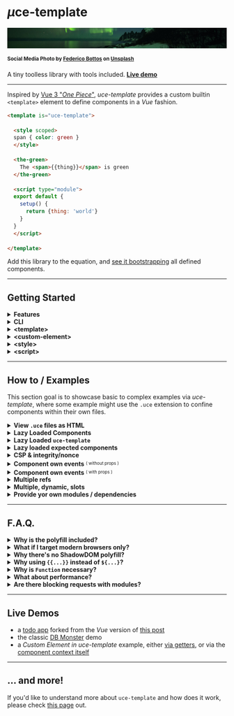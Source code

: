 # <em>µ</em>ce-template

![winter sky](./test/uce-template-head.jpg)

<sup>**Social Media Photo by [Federico Bottos](https://unsplash.com/@landscapeplaces) on [Unsplash](https://unsplash.com/)**</sup>

A tiny toolless library with tools included. **[Live demo](https://webreflection.github.io/uce-template/test/)**

- - -

Inspired by [Vue 3 "_One Piece_"](https://github.com/vuejs/vue-next/releases/tag/v3.0.0), _uce-template_ provides a custom builtin `<template>` element to define components in a _Vue_ fashion.

```html
<template is="uce-template">

  <style scoped>
  span { color: green }
  </style>

  <the-green>
    The <span>{{thing}}</span> is green
  </the-green>

  <script type="module">
  export default {
    setup() {
      return {thing: 'world'}
    }
  }
  </script>

</template>
```

Add this library to the equation, and [see it bootstrapping](https://codepen.io/WebReflection/pen/xxVMgZx?editors=1000) all defined components.

- - -

## Getting Started

<details>
  <summary><strong>Features</strong></summary>
  <div>

  * **SSR** compatibility out of the box: components definitions land *once* so no duplicated templates are needed in both layout and *JS*
  * a simple **CLI** that converts any html page or component into its minified version and, optionally, *Babel* transpilation
  * **Custom Elements** based, including builtin extends, so that *IE11*, *Safari*, or any other browser, will work right away
  * optionally **lazy** `<template lazy>` component, to resolve their definition only when live
  * optionally **shadow**ed `<custom-element shadow>` components, and optionally shadowed `<style shadow>` styles
  * a variety of pre-defined modules to import, including a virtual `@uce` module, to create reactive *UIs* and more
  * a runtime *ESM -> CommonJS* **module** system, where relative dependencies are [resolved (once) lazily](./extra-details.md#the-lazy-js-environment), but any imported [module can be pre-defined](./extra-details.md#the-module-js-environment) through the `resolve(name, module)` exported utility
  * everything pre-bundled fits into *10K* gzipped budget, or *9K* via brotli, but it's only *7K* gzip, and *6.5K* brotli in its *no-polyfills* version 🦄

#### Goals

  * demonstrate that tools and tooling can be optional, thanks to the current state of the *Web*
  * avoid any debate regarding duplicated code and re-hydration cost: each component can be served through static pages or dynamic *SSR*, without needing duplicated code around
  * being ahead of time providing the long discussed partial templates already, improving the previous *HTML Imports* idea, which has been dropped anyway, and simplifying scoped styles via auto prefixes or shadow dom
  * being extremely developer friendly with a script anyone can add on any page to start with, with the optional tooling offered by the module itself to optimize stand alone components, or even whole *HTML* pages

  </div>
</details>

<details>
  <summary><strong>CLI</strong></summary>
  <div>

While it's suggested to install the *CLI* globally, due some not-super-light dependency, it's still an `npx` command away:

```sh
# check all options and usage
npx uce-template --help

# works with files
npx uce-template my-component.html

# works with stdin
cat my-component.html | uce-template
```

That's it, but of course we should be sure that produced layout still works as expected 👍

  </div>
</details>

<details>
  <summary><strong>&lt;template&gt;</strong></summary>
  <div>

Any template that extends `uce-template` *must* contain at least a custom element in it, either regular, or built-in extend:

```html
<!-- register regular-element -->
<template is="uce-template">
  <regular-element>
    regular
  </regular-element>
</template>

<!-- register builtin-element as div -->
<template is="uce-template">
  <div is="builtin-element">
    builtin
  </div>
</template>
```

Any template *might* contain a single `<script>` tag, and/or one or more `<style>` definitions.


#### &lt;slot&gt;

If a component contains `{{slot.name}}` definitions, nodes from the living *HTML*, before the component gets upgraded, will be placed in there once live.

See this [live example](https://codepen.io/WebReflection/pen/OJNdZPB?editors=1000) to understand more.

  </div>
</details>

<details>
  <summary><strong>&lt;custom-element&gt;</strong></summary>
  <div>

Each "*component*" might define itself with, or without, its own static, or dynamic, content.

Such *content* will be used to render each custom element once "*mounted*" (live) and per each reactive state change, but *only* if the template is not an empty one.

All **dynamic parts** must be wrapped within `{{dynamic}}` curly brackets as shown here:

```html
<my-counter>
  <button onclick={{dec}}> - </button>
  <span>{{state.count}}</span>
  <button onclick={{inc}}> + </button>
</my-counter>
```

The `state`, `dec`, and `inc` references will be passed along through the script node, if any.

Whenever the component is rendered, its update callback is invoked providing the element itself as a **context**.

```html
<button is="my-button">
  I am a {{this.tagName}}
</button>
```

Regarding **ShadowDOM**, its polyfill is not included in this project but it's possible to define a component through its *shadow root* by adding a *shadow* attribute:

```html
<my-counter shadow>
  <!-- this content will be in the shadowRoot -->
  <button onclick={{dec}}> - </button>
  <span>{{state.count}}</span>
  <button onclick={{inc}}> + </button>
</my-counter>
```

The `shadow` attribute is `open` by default, but it can also be specified as `shadow=closed`.

### The curious `<!--{{interpolation}}-->` case

As everything in here is mostly based on standard *HTML* behavior, there are cases where an interpolation should be wrapped as comment.

The rule of thumb is that if you don't see the layout, or you read some *Bad template* error, it is possible that your interpolation could've been swallowed by the *template* element.

This happens mostly with elements such as **table**, **select**, and other elements that accept only a specific type of child node, but not text.

```html
<!-- 👎 this won't work as expected -->
<table is="my-table">
  <tbody>{{rows}}</tbody>
</table>

<!-- 👍 this works 🎉 -->
<table is="my-table">
  <tbody><!--{{rows}}--></tbody>
</table>
```

In the first case, the `<tbody>` would ignore any node that is not a `<tr>` *except for comments*, because comments don't get swallowed, or lost, in the process.

You can see the [dbmonster.html](./test/dbmonster.html) file definition for both the custom `<table>` and the custom `<tr>` component.


  </div>
</details>

<details>
  <summary><strong>&lt;style&gt;</strong></summary>
  <div>

A component can have *one or more* styles in it, within a specific *scope*:

  * a generic `<style>` will apply its content globally, useful to address `my-counter + my-counter {...}` cases, as example
  * a `<style scoped>` will apply its content prefixed with the Custom Element name (i.e. `my-counter span, my-counter button {...}`)
  * a `<style shadow>` will apply its content on top of the *shadowRoot*, assuming the component is defined with a `shadow` attribute

There is nothing special to consider here, except that *global* styles might interfere with *IE11* if too obtrusive, as once again *IE11* doesn't understand the `<template>` element purpose and behavior.

  </div>
</details>

<details>
  <summary><strong>&lt;script&gt;</strong></summary>
  <div>

A definition can contain only *one script tag* in it, and such *script* will be virtually handled like a *module*.

Since *IE11* is *not* compatible with `<template>` elements, if the `type` is not specified, *IE11* will try to evaluate all scripts on the page right-away.

Accordingly, the `type` attribute can really have any value, as it's completely irrelevant for this library, but such value must not be IE11 compatible, and `module` is just one value that *IE11* would ignore.

The script *might* contain a `default export`, or even a `module.exports = ...`, where such export *might* have a `setup(element) { ... }` method that returns what the *dynamic* parts of the component expect:

```html
<script type="module">
import {reactive} from '@uce';
export default {
  setup(element) {
    const state = reactive({ count: 0 });
    const inc = () => { state.count++ };
    const dec = () => { state.count-- };
    return {state, inc, dec};
  }
};
</script>
```

The `@uce` *reactive* helper makes it possible to automatically update the view whenever one of its properties changes.

To know more about reactive changes, please [read this Medium post](https://medium.com/@WebReflection/reactive-state-for-data-dom-78332ddafd0e).

### The `setup` attribute

If a `<script type="module" setup>` is found, the content of the script is invoked with the element itself as context.

[Live demo](https://webreflection.github.io/uce-template/test/setup.html)

```html
<x-clock></x-clock>
<template is="uce-template">
  <x-clock>{{time}}</x-clock>
  <script type="module" setup>
    let id = 0;
    export default {
      get time() {
        return (new Date).toISOString();
      }
    };
    this.connected = e => id = setInterval(this.render, 1000 / 30);
    this.disconnected = e => clearInterval(id);
  </script>
</template>
```

This shortcut is specially handy for components that don't need to setup *observedAttributes* but might need to setup *props*, and for the latter case, the `setup` attribute should contain `props`.

```html
<script type="module" setup="props">
  // props are defined as key => defaultValue pairs
  export const props = {
    name: this.name || 'anonymous',
    age: +this.age || 0
  };
</script>
```

  </div>
</details>

- - -

## How to / Examples

This section goal is to showcase basic to complex examples via *uce-template*, where some example might use the `.uce` extension to confine components within their own files.

<details>
  <summary><strong>View <code>.uce</code> files as HTML</strong></summary>
  <div>

If you are using VS Code, you can *Ctrl+Shift+p*, type *settings JSON*, choose *Open Settings (JSON)*, and add the following to such file in order to highlight `.uce` files as *HTML*:

```js
{
  "other-settings": "...",

  "files.associations": {
    "*.uce": "html"
  }
}
```

  </div>
</details>

<details>
  <summary><strong>Lazy Loaded Components</strong></summary>
  <div>

If we define components as `view/my-component.uce` we might as well decide to include these lazily, or better, only when these are found in the current page.

This approach simplifies a lot bundles, dependencies, unnecessary bloat, and it can be done by including just `uce-template` and the tiny <sup><sub>(364 bytes)</sub></sup> [uce-loader](https://github.com/WebReflection/uce-loader#readme) as bootstrap, eventually defining extra dependencies used across components.

```js
import {parse, resolve} from 'uce-loader';
import loader from 'uce-loader';

// optional components dependencies
import something from 'cool';
resolve('cool', something);

// bootstrap the loader
loader({
  on(component) {
    // ignore uce-template itself
    if (component !== 'uce-template')
      fetch(`view/${component}.uce`)
        .then(body => body.text())
        .then(definition => {
          document.body.appendChild(
            parse(definition)
          );
        });
  }
});
```

The same technique could be used directly on any *HTML* page, writing some code that might be compatible with *IE11* too.

```html
<!doctype html>
<html>
  <head>
    <script defer src="//unpkg.com/uce-template"></script>
    <script defer src="//unpkg.com/uce-loader"></script>
    <script defer>
    addEventListener(
      'DOMContentLoaded',
      function () {
        uceLoader({
          Template: customElements.get('uce-template'),
          on: function (name) {
            if (name !== 'uce-template') {
              var xhr = new XMLHttpRequest;
              var Template = this.Template;
              xhr.open('get', name + '.uce', true);
              xhr.send(null);
              xhr.onload = function () {
                document.body.appendChild(
                  Template.from(xhr.responseText)
                );
              };
            }
          }
        });
      },
      {once: true}
    );
    </script>
  </head>
  <body>
    <my-component>
      <p slot="content">
        Some content to show in <code>my-component</code>
      </p>
    </my-component>
  </body>
</html>
```

  </div>
</details>

<details>
  <summary><strong>Lazy Loaded <code>uce-template</code></strong></summary>
  <div>

If the majority of our pages don't use components at all, adding 7K+ of *JS* on top of each page might be undesired.

However, we can follow the very same *Lazy Loaded Components* approach, except our loader will be in charge of bringing in also the *uce-template* library, either when an *uce-template* itself is found, or any other component.

```js
import loader from 'uce-loader';
loader({
  on(component) {
    // first component found, load uce-template
    if (!this.q) {
      this.q = [component];
      const script = document.createElement('script');
      script.src = '//unpkg.com/uce-template';
      document.body.appendChild(script).onload = () => {
        // get the uce-template class to use its .from(...)
        this.Template = customElements.get('uce-template');
        // load all queued components
        for (var q = this.q.splice(0), i = 0; i < q.length; i++)
          this.on(q[i]);
      };
    }
    // when uce-template is loaded
    else if (this.Template) {
      // ignore loading uce-template itself
      if (component !== 'uce-template') {
        // load the component on demand
        fetch(`view/${component}.uce`)
          .then(body => body.text())
          .then(definition => {
            document.body.appendChild(
              this.Template.from(definition)
            );
          });
      }
    }
    // if uce-template is not loaded yet
    // add the component to the queue
    else
      this.q.push(component);
  }
});
```

Using this technique, our *JS* payload per page would be now reduced to less than *0.5K* once above code gets bundled and minified, while everything else will happen automatically only if there are components somewhere in the page.

  </div>
</details>


<details>
  <summary><strong>Lazy loaded expected components</strong></summary>
  <div>

As the page could contain other custom elements from third party and libraries, it might be a good idea to predefine a well known *Set* of expected components, as opposite of trying to load any possible custom elements via the `view/${...}.uce` request.

Previous lazy loading techniques would work just fine already, but instead of checking that the component name is not `uce-template`, we could use a *Set*:

```js
loader({
  known: new Set(['some-comp', 'some-other']),
  on(component) {
    if (this.known.has(component))
      fetch(`view/${component}.uce`)
        .then(body => body.text())
        .then(definition => {
          document.body.appendChild(
            parse(definition)
          );
        });
  }
});
```

The advantage of this technique is that the `known` *Set* could be dynamically generated through the list of `view/*.uce` files so that nothing would break if the found component is not part of the *uce-template* family.

  </div>
</details>


<details>
  <summary><strong>CSP &amp; integrity/nonce</strong></summary>
  <div>

`uce-template` inevitably needs to use `Function` to evaluate either [template partials](https://github.com/WebReflection/tag-params#caveats) or in-script *require(...)*.

It is recommended to increase security using either the __nonce__ `3sQ4J+FA8wRNd4IrJ6/b9tLG+F+AgrYb9TyfJQSHGyw=` or the *integrity* attribute, trusting via [CSP](https://developer.mozilla.org/en-US/docs/Web/HTTP/Headers/Content-Security-Policy) only scripts that comes from our own domain.

```html
<meta http-equiv="Content-Security-Policy" content="script-src 'self' 'unsafe-eval'">
<script defer src="/js/uce-template.js"
        integrity="sha256-3sQ4J+FA8wRNd4IrJ6/b9tLG+F+AgrYb9TyfJQSHGyw="
        crossorigin="anonymous">
</script>
```

Please note that these values **change on every release** so please be sure you have the latest version (this README reflects the latest).

  </div>
</details>

<details>
  <summary><strong>Component own events</strong> <sup><sub>( without props )</sub></sup></summary>
  <div>

As it is for [uce](https://github.com/WebReflection/uce#readme), if the definition contains `onEvent(){...}` methods, these will be used to define the component.

However, since states are usually decoupled from the component itself, it's a good idea to use a *WeakMap* to relate any component with its state and ... don't worry, *WeakMap* is natively supported in *IE11* too!

[Live demo](https://codepen.io/WebReflection/pen/KKzERew?editors=1000)

```html
<button is="my-btn">
  Clicked {{times}} times!
</button>
<script type="module">
  const states = new WeakMap;
  export default {
    setup(element) {
      const state = {times: 0};
      states.set(element, state);
      return state;
    },
    onClick() {
      states.get(this).times++;
      // update the current view if the
      // state is not reactive
      this.render();
    }
  };
</script>
```

Please note this example covers any *state* VS *component* use case, as using the *WeakMap* is a recommendation.

  </div>
</details>

<details>
  <summary><strong>Component own events</strong> <sup><sub>( with props )</sub></sup></summary>
  <div>

If `props` object is defined, and since *props** update the view automatically once changed, we might not need a *WeakMap* to relate the component's state.

[Live demo](https://codepen.io/WebReflection/pen/XWdGqxp?editors=1000)

```html
<button is="my-btn"></button>
<template is="uce-template">
  <button is="my-btn">
    Clicked {{this.times}} times!
  </button>
  <script type="module">
    export default {
      props: {times: 0},
      onClick() {
        this.times++;
      }
    };
  </script>
</template>
```

The advantage of using props is that it's possible to define an initial state through attributes, or via direct setting it when rendered through the `html` utility, so that having a button with `times="3"`, as example, would be rendered showing *Clicked 3 times!* right away.

```html
<button is="my-btn" times="3"></button>
```

  </div>
</details>

<details>
  <summary><strong>Multiple refs</strong></summary>
  <div>

The `import {ref} from '@uce'` helper simplifies retrieval of node by `ref="name"` attribute.

```html
<element-details>
  <span ref="name"></span>
  <span ref="description"></span>
</element-details>

<template is="uce-template">
  <element-details></element-details>
  <script type="module" setup>
    import {ref} from '@uce';
    const {name, description} = ref(this);
    name.textContent = 'element name';
    description.textContent = 'element description';
  </script>
</template>
```

  </div>
</details>

<details>
  <summary><strong>Multiple, dynamic, slots</strong></summary>
  <div>

The `import {slot} from '@uce'` helper simplifies retrieval of slots by name, returning an *array* of elements grouped through the same name.

This can be used either to place single slots in interpolations, as [shown in this example](https://codepen.io/WebReflection/pen/OJNdZPB?editors=1000), or to place multiple slots within the same node.

[Live demo](https://codepen.io/WebReflection/pen/NWNJVLR?editors=1000)

```html
<filter-list>
  Loading filter ...
  <ul>
    <li slot="list">some</li>
    <li slot="list">searchable</li>
    <li slot="list">text</li>
  </ul>
</filter-list>

<template is="uce-template">
  <filter-list>
    <div>
      <input placeholder=filter oninput={{filter}}>
    </div>
    <ul>
      {{list}}
    </ul>
  </filter-list>
  <script type="module">
    import {slot} from '@uce';
    export default {
      setup(element) {
        const list = slot(element).list || [];
        return {
          list,
          filter({currentTarget: {value}}) {
            for (const li of list)
              li.style.display =
                li.textContent.includes(value) ? null : 'none';
          }
        };
      }
    };
  </script>
</template>
```

**However**, in cases where the same-name slots order is not necessarily visualized sequentially, it is always possible to pass an array of nodes instead.

That is, any interpolation value can be a DOM node, some value, or an Array of nodes, same way [µhtml](https://github.com/WebReflection/uhtml#readme) works.

[Live demo](https://codepen.io/WebReflection/pen/JjXzqww?editors=1000)

```html
<howto-tabs>
  <p>Loading tabs ...</p>
  <howto-tab role="heading" slot="tab">Tab 1</howto-tab>
  <howto-panel role="region" slot="panel">Content 1</howto-panel>
  <howto-tab role="heading" slot="tab">Tab 2</howto-tab>
  <howto-panel role="region" slot="panel">Content 2</howto-panel>
</howto-tabs>

<template is="uce-template">
  <howto-tabs>
    {{tabs}}
  </howto-tabs>
  <script type="module">
    import {slot} from '@uce';
    export default {
      setup(element) {
        const {tab, panel} = slot(element);
        const tabs = tab.reduce(
          (tabs, tab, i) => tabs.concat(tab, panel[i]),
          []
        );
        return {tabs};
      }
    };
  </script>
</template>
```

  </div>
</details>

<details>
  <summary><strong>Provide yor own modules / dependencies</strong></summary>
  <div>

The *module system* provided by *uce-template* is extremely simple and fully extendible, so that each component can `import any from 'thing';` as long as `thing` has been provided/resolved via the library.

#### Resolve at build time

If we are going to define a single bundle entry point, and we know that each component would need one or more dependency, we can do the following:

```js
import {resolve} from 'uce-template';

import moduleA from '3rd-party';
const moduleB = {any: 'value'};

resolve('module-a', moduleA);
resolve('module-b', moduleB);
```

Once this build lands as single Web page entry point, all components would be able to *import* right away all base/default modules, plus all those pre-resolved.

[Live demo](https://codepen.io/WebReflection/pen/XWdGByv?editors=1001) <sup><sub>(see both HTML and JS panel + console)</sub></sup>

```html
<my-comp></my-comp>
<script type="module">
  import moduleA from 'module-a';
  import moduleB from 'module-a';
  export default {
    setup() {
      console.log(moduleA, moduleB);
    }
  }
</script>
```

#### Resolve lazily / on demand

In case the defined component *imports* something from an external file, like `import module from './js/module.js'` would do, such import would be lazily resolved, together with any other module that is not known yet, meaning that `./js/module.js` file could contain something like this:

```js
// a file used to bootstrap uce-template component
// dependencies can always use the uce-template class
const {resolve} = customElements.get('uce-template');

// resolve one to many modules
resolve('quite-big-module', {...});
```

A component script can then import this file and access its exported modules right after.

[Live demo](https://webreflection.github.io/uce-template/test/resolve.html)

```html
<script type="module">
  import './js/module.js';
  import quiteBigModule from 'quite-big-module';
  export default {
    setup() {
      console.log(quiteBigModule);
    }
  }
</script>
```

Together with *lazy loaded component*, this approach makes it possible to ship components that are fully based on an external `vue/comp.uce` file definition, where any of these components can also share one or more `.js` files able to *resolve* any module needed here or there (shared dependencies in one file, as opposite of dependencies per each shipped components).

  </div>
</details>

- - -

## F.A.Q.

<details>
  <summary><strong>Why is the polyfill included?</strong></summary>
  <div>

As standalone file, my [Custom Elements](https://github.com/ungap/custom-elements#readme) size is around *2.1K*, but since it's share almost every library *uce* uses too, bundling it together looked like the best way to go, resulting in just *1K* extra for a module that fits in roughly *7K* to *10K* budget.

On the other hand, because the polyfill is not obtrusive and based on runtime features detections, this means that nobody should care about bringing any other polyfill ever, but also *Chrome*, *Firefox*, and *Edge*, will be untouched, so that every custom element will run natively, either builtin extend or regular.

In the *Safari* case, or *WebKit* based, only custom elements builtin are provided, while in *IE11* and the old *MS Edge*, both builtin extends and regular elements are patched.

That's it: don't worry about any polyfill, because everything is already included in here!

  </div>
</details>


<details>
  <summary><strong>What if I target modern browsers only?</strong></summary>
  <div>

If you are targeting browsers you know already provide native Custom Elements V1, you can use [this ESM version](https://unpkg.com/uce-template@latest/es.js) that excludes all polyfills and include only the logic.

The current `es.js` bundle is indeed *~7K* gzipped and *~6.5K* brotli, so that it's possible to save even extra bandwidth in your project.

#### But my browser is Safari/WebKit ...

Well, in such case if that's the only target browser, the [@webreflection/custom-elements-builtin](https://github.com/WebReflection/custom-elements-builtin#readme) module must be included *before* the *uce-template* module lands on the page.

```html
<script defer src="//unpkg.com/@webreflection/custom-elements-builtin"></script>
<script defer src="//unpkg.com/uce-template"></script>
```

This will ensure both regular and builtin extends will work as expected.

  </div>
</details>

<details>
  <summary><strong>Why there's no ShadowDOM polyfill?</strong></summary>
  <div>

Unfortunately *ShadowDOM* is one of those specifications impossible to polyfill, but the good news is that you'll rarely need *ShadowDOM* in *uce-template*, but if your browser is compatible, you can use *ShadowDOM* as much as you like.

*However*, there are at least two possible partial polyfills to consider: [attachshadow](https://github.com/WebReflection/attachshadow#readme), which is minimalistic and lightweight, and [ShadyDOM](https://github.com/webcomponents/polyfills/tree/master/packages/shadydom#readme), which is closer to standards, but definitively heavier, although both polyfills can, and should, be injected *only* if the current browser needs it, so sticking this code on top of your *HTML* page would bring *ShadowDOM* to IE11 too, or others.

```html
<!-- this must be done before uce-template -->
<script>
if(!document.documentElement.attachShadow)
  document.write('<script src="//unpkg.com/attachshadow"><\x2fscript>');
</script>
<script defer src="//unpkg.com/uce-template"></script>
```

As every modern browser will have `document.documentElement.attachShadow`, the `document.write` will happen *only* in *IE11* without ever compromise, or penalize, Mobile and modern Desktop browsers.

**P.S.** the `<\x2fscript>` is not a typo, it's needed to not have a broken layout due closing *script* tag

  </div>
</details>

<details>
  <summary><strong>Why using <code>{{...}}</code> instead of <code>${...}</code>?</strong></summary>
  <div>

As much as I would've loved to have `${...}` interpolation boundaries, *IE11* would break if an element in the DOM contains `${...}` as attribute.

Because `{{...}}` is a well established alternative, I've decided to avoid monkey-patching possible *IE11* issues and simply stick with a de-facto standard alternative.

It is also worth considering that *Vue* uses `{{...}}` too, and so do many other template based engines.

  </div>
</details>

<details>
  <summary><strong>Why is <code>Function</code> necessary?</strong></summary>
  <div>

As explained in the "*CSP & integrity/nonce*" part of the [how to/examples](#how-to--examples), it is necessary to use `Function` for at least two reasons:

  * it's the only way to opt out from `"use strict";` directive and pass through a `with(object)` statement, needed to understand interpolations without creating a whole JS engine from the scratch
  * it's the only way to provide at runtime a CJS like `require` functionality within `<script type="module">` content

But even if there was no `Function` in the equation, parsing and executing a `<script>` tag to define custom elements would've been the exact same equivalent of using `Function`, because *CSP* would've needed special rules anyway, since the operation is basically an *eval* call in the global context.

As summary, instead of tricking the browser with practices that are as safe, or as unsafe, as a `Function` call, I've simply used `Function` instead, keeping the code size reasonable.

  </div>
</details>

<details>
  <summary><strong>What about performance?</strong></summary>
  <div>

This project is *as-performant-as* native Custom Elements could be, except for the definition cost, which is a *one-off* operation per each unique custom element *Class*, hence irrelevant in the long run, and there's an insignificant overhead within the initial template parsing logic, but its repeated execution is as fast as *uhtml* can be, and if you [check the latest status](https://rawgit.com/krausest/js-framework-benchmark/master/webdriver-ts-results/table.html) you'll find it's one of the fastest of its kind.

You can check the classic [DBMonster demo here](https://webreflection.github.io/uce-template/test/dbmonster.html), and see that it performs just well.

  </div>
</details>

<details>
  <summary><strong>Are there blocking requests with modules?</strong></summary>
  <div>

Nothing in this library is blocking, and modules are resolved *once* only, even relative path imports.

The logic is pretty simple: if the module name has not been resolved and it's a relative import, an asynchronous request will be made and evaluated later, while if the module is not resolved, and it's a qualified name, it will be resolved only once some code provides it.

All this, plus the *import* to *require* resolution, is handled by the [uce-require](https://github.com/WebReflection/uce-require) helper, purposely not coupled with this module itself, as it could hopefully inspire, and be used by, other projects too.

  </div>
</details>

- - -

## Live Demos

  * a [todo app](https://github.com/WebReflection/uce-template-todo-2020) forked from the *Vue* version of [this post](https://medium.com/javascript-in-plain-english/i-created-the-exact-same-app-in-react-and-vue-here-are-the-differences-2019-edition-42ba2cab9e56)
  * the classic [DB Monster](https://webreflection.github.io/uce-template/test/dbmonster.html) demo
  * a *Custom Element in uce-template* example, either [via getters](https://codepen.io/WebReflection/pen/MWyRGbd?editors=1000), or via the [component context itself](https://codepen.io/WebReflection/pen/BaKEPJR?editors=1000)

- - -


## ... and more!

If you'd like to understand more about `uce-template` and how does it work, please check [this page](./extra-details.md) out.
